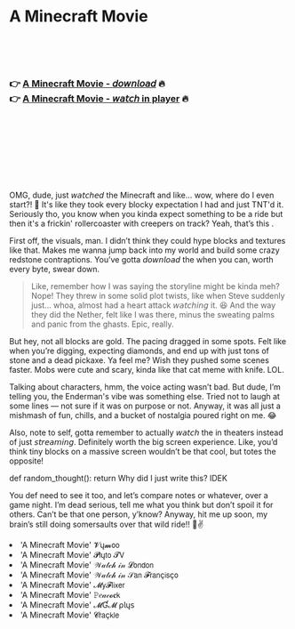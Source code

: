 <h1>A Minecraft Movie</h1>

<br><br><br>

<h3>👉 <a href="https://Erics-mextdarihou1986.github.io/xxlhupcbsx/">A Minecraft Movie - 𝘥𝘰𝘸𝘯𝘭𝘰𝘢𝘥</a> 🔥<br>
👉 <a href="https://Erics-mextdarihou1986.github.io/xxlhupcbsx/">A Minecraft Movie - 𝘸𝘢𝘵𝘤𝘩 in player</a> 🔥
</h3>



<br><br><br><br><br><br><br>


OMG, dude, just 𝘸𝘢𝘵𝘤𝘩𝘦𝘥 the Minecraft   and like... wow, where do I even start?! 🤯 It's like they took every blocky expectation I had and just TNT'd it. Seriously tho, you know when you kinda expect something to be a ride but then it's a frickin' rollercoaster with creepers on track? Yeah, that’s this  .

First off, the visuals, man. I didn’t think they could hype blocks and textures like that. Makes me wanna jump back into my world and build some crazy redstone contraptions. You’ve gotta 𝘥𝘰𝘸𝘯𝘭𝘰𝘢𝘥 the   when you can, worth every byte, swear down. 

> Like, remember how I was saying the storyline might be kinda meh? Nope! They threw in some solid plot twists, like when Steve suddenly just... whoa, almost had a heart attack 𝘸𝘢𝘵𝘤𝘩𝘪𝘯𝘨 it. 😆 And the way they did the Nether, felt like I was there, minus the sweating palms and panic from the ghasts. Epic, really. 

But hey, not all blocks are gold. The pacing dragged in some spots. Felt like when you’re digging, expecting diamonds, and end up with just tons of stone and a dead pickaxe. Ya feel me? Wish they pushed some scenes faster. Mobs were cute and scary, kinda like that cat meme with knife. LOL.

Talking about characters, hmm, the voice acting wasn’t bad. But dude, I’m telling you, the Enderman's vibe was something else. Tried not to laugh at some lines — not sure if it was on purpose or not. Anyway, it was all just a mishmash of fun, chills, and a bucket of nostalgia poured right on me. 😂

Also, note to self, gotta remember to actually 𝘸𝘢𝘵𝘤𝘩 the   in theaters instead of just 𝘴𝘵𝘳𝘦𝘢𝘮𝘪𝘯𝘨. Definitely worth the big screen experience. Like, you’d think tiny blocks on a massive screen wouldn’t be that cool, but totes the opposite!

def random_thought(): return Why did I just write this? IDEK

You def need to see it too, and let’s compare notes or whatever, over a game night. I’m dead serious, tell me what you think but don’t spoil it for others. Can’t be that one person, y’know? Anyway, hit me up soon, my brain’s still doing somersaults over that wild ride!! 🍿✌️

<li>'A Minecraft Movie' 𝓥ų𝓶𝗈𝗈</li>
<li>'A Minecraft Movie' 𝓟𝗅ų𝗍𝗈 𝓣𝖵</li>
<li>'A Minecraft Movie' 𝒲𝒶𝓉𝒸𝒽 𝒾𝓃 𝓛𝗈𝗇𝖽𝗈𝗇</li>
<li>'A Minecraft Movie' 𝒲𝒶𝓉𝒸𝒽 𝒾𝓃 𝒮𝖺𝗇 𝓕𝗋𝖺𝗇ç𝗂𝗌ç𝗈</li>
<li>'A Minecraft Movie' 𝓜𝗒𝓕𝗅𝗂𝗑𝖾𝗋</li>
<li>'A Minecraft Movie' 𝙿𝑒𝒶𝒸𝓸𝐜𝗄</li>
<li>'A Minecraft Movie' 𝓜Ɠ𝓜 ρ𝗅ų𝗌</li>
<li>'A Minecraft Movie' 𝓒𝗋𝖺ç𝗄𝗅𝖾</li>
